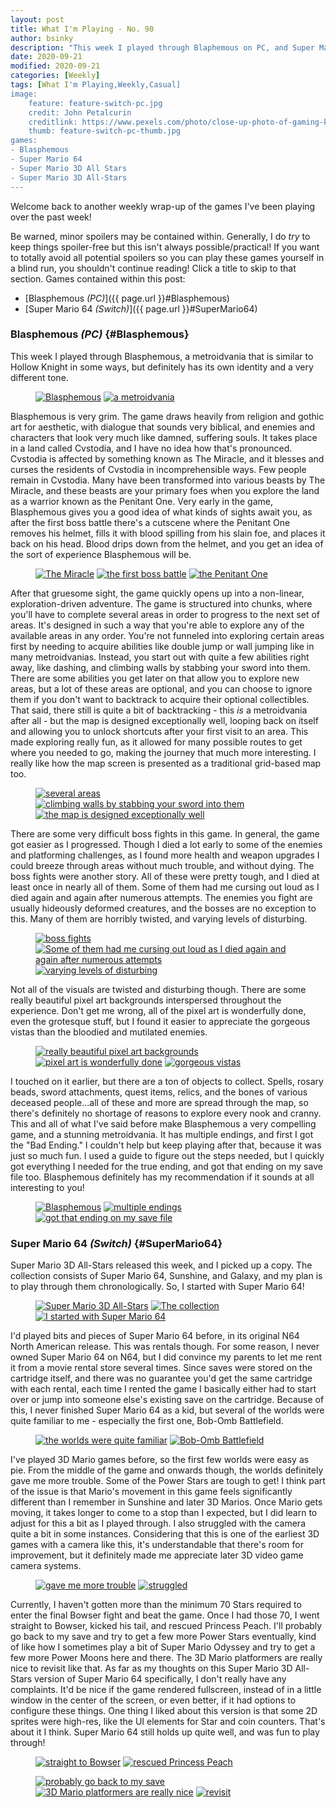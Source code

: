```yaml
---
layout: post
title: What I'm Playing - No. 90
author: bsinky
description: "This week I played through Blaphemous on PC, and Super Mario 64 on Switch via Super Mario 3D All-Stars!"
date: 2020-09-21
modified: 2020-09-21
categories: [Weekly]
tags: [What I'm Playing,Weekly,Casual]
image:
    feature: feature-switch-pc.jpg
    credit: John Petalcurin
    creditlink: https://www.pexels.com/photo/close-up-photo-of-gaming-keyboard-2115257/
    thumb: feature-switch-pc-thumb.jpg
games:
- Blasphemous
- Super Mario 64
- Super Mario 3D All Stars
- Super Mario 3D All-Stars
---
```


Welcome back to another weekly wrap-up of the games I've been playing over the
past week!

Be warned, minor spoilers may be contained within. Generally, I do *try* to keep
things spoiler-free but this isn't always possible/practical! If you want to
totally avoid all potential spoilers so you can play these games yourself in a
blind run, you shouldn't continue reading! Click a title to skip to that section.
Games contained within this post:

 - [Blasphemous *(PC)*]({{ page.url }}#Blasphemous)
 - [Super Mario 64 *(Switch)*]({{ page.url }}#SuperMario64)

<!--more-->

### Blasphemous *(PC)*    {#Blasphemous}

This week I played through Blasphemous, a metroidvania that is similar to Hollow
Knight in some ways, but definitely has its own identity and a very different
tone.

<figure class="half">
    <a href="https://i.imgur.com/PCCkQKu.jpg"><img src="https://i.imgur.com/PCCkQKum.jpg" alt="Blasphemous"/></a>
    <a href="https://i.imgur.com/vBtJ022.jpg"><img src="https://i.imgur.com/vBtJ022m.jpg" alt="a metroidvania"/></a>
</figure>

Blasphemous is very grim. The game draws heavily from religion and gothic art
for aesthetic, with dialogue that sounds very biblical, and enemies and
characters that look very much like damned, suffering souls. It takes place in a
land called Cvstodia, and I have no idea how that's pronounced. Cvstodia is
affected by something known as The Miracle, and it blesses and curses the
residents of Cvstodia in incomprehensible ways. Few people remain in Cvstodia.
Many have been transformed into various beasts by The Miracle, and these beasts
are your primary foes when you explore the land as a warrior known as the
Penitant One. Very early in the game, Blasphemous gives you a good idea of
what kinds of sights await you, as after the first boss battle there's a
cutscene where the Penitant One removes his helmet, fills it with blood spilling
from his slain foe, and places it back on his head. Blood drips down from the
helmet, and you get an idea of the sort of experience Blasphemous will be.

<figure class="third">
    <a href="https://i.imgur.com/WdF40WR.jpg"><img src="https://i.imgur.com/WdF40WRm.jpg" alt="The Miracle"/></a>
    <a href="https://i.imgur.com/AW8pFIB.jpg"><img src="https://i.imgur.com/AW8pFIBm.jpg" alt="the first boss battle"/></a>
    <a href="https://i.imgur.com/jqWojNS.jpg"><img src="https://i.imgur.com/jqWojNSm.jpg" alt="the Penitant One"/></a>
</figure>

After that gruesome sight, the game quickly opens up into a non-linear,
exploration-driven adventure. The game is structured into chunks, where you'll
have to complete several areas in order to progress to the next set of areas.
It's designed in such a way that you're able to explore any of the available
areas in any order. You're not funneled into exploring certain areas first by
needing to acquire abilities like double jump or wall jumping like in many
metroidvanias. Instead, you start out with quite a few abilities right away,
like dashing, and climbing walls by stabbing your sword into them. There are
some abilities you get later on that allow you to explore new areas, but a lot
of these areas are optional, and you can choose to ignore them if you don't want
to backtrack to acquire their optional collectibles. That said, there still is
quite a bit of backtracking - this *is* a metroidvania after all - but the map
is designed exceptionally well, looping back on itself and allowing you to
unlock shortcuts after your first visit to an area. This made exploring really
fun, as it allowed for many possible routes to get where you needed to go,
making the journey that much more interesting. I really like how the map screen
is presented as a traditional grid-based map too.

<figure class="third">
    <a href="https://i.imgur.com/Wa1Zy9j.jpg"><img src="https://i.imgur.com/Wa1Zy9jm.jpg" alt="several areas"/></a>
    <a href="https://i.imgur.com/pa6nQOV.jpg"><img src="https://i.imgur.com/pa6nQOVm.jpg" alt="climbing walls by stabbing your sword into them"/></a>
    <a href="https://i.imgur.com/7DXRoMC.jpg"><img src="https://i.imgur.com/7DXRoMCm.jpg" alt="the map is designed exceptionally well"/></a>
</figure>

There are some very difficult boss fights in this game. In general, the game got
easier as I progressed. Though I died a lot early to some of the enemies and
platforming challenges, as I found more health and weapon upgrades I could
breeze through areas without much trouble, and without dying. The boss fights
were another story. All of these were pretty tough, and I died at least once in
nearly all of them. Some of them had me cursing out loud as I died again and
again after numerous attempts. The enemies you fight are usually hideously
deformed creatures, and the bosses are no exception to this. Many of them are
horribly twisted, and varying levels of disturbing.

<figure class="third">
    <a href="https://i.imgur.com/LkwKGVq.jpg"><img src="https://i.imgur.com/LkwKGVqm.jpg" alt="boss fights"/></a>
    <a href="https://i.imgur.com/MHxnn71.jpg"><img src="https://i.imgur.com/MHxnn71m.jpg" alt="Some of them had me cursing out loud as I died again and again after numerous attempts"/></a>
    <a href="https://i.imgur.com/VG45THV.jpg"><img src="https://i.imgur.com/VG45THVm.jpg" alt="varying levels of disturbing"/></a>
</figure>

Not all of the visuals are twisted and disturbing though. There are some really
beautiful pixel art backgrounds interspersed throughout the experience. Don't
get me wrong, all of the pixel art is wonderfully done, even the grotesque
stuff, but I found it easier to appreciate the gorgeous vistas than the bloodied
and mutilated enemies.

<figure class="third">
    <a href="https://i.imgur.com/gpFgJAB.jpg"><img src="https://i.imgur.com/gpFgJABm.jpg" alt="really beautiful pixel art backgrounds"/></a>
    <a href="https://i.imgur.com/HXZjDw2.jpg"><img src="https://i.imgur.com/HXZjDw2m.jpg" alt="pixel art is wonderfully done"/></a>
    <a href="https://i.imgur.com/XWAY9AD.jpg"><img src="https://i.imgur.com/XWAY9ADm.jpg" alt="gorgeous vistas"/></a>
</figure>

I touched on it earlier, but there are a ton of objects to collect. Spells,
rosary beads, sword attachments, quest items, relics, and the bones of various
deceased people...all of these and more are spread through the map, so there's
definitely no shortage of reasons to explore every nook and cranny. This and all
of what I've said before make Blasphemous a very compelling game, and a stunning
metroidvania. It has multiple endings, and first I got the "Bad Ending." I
couldn't help but keep playing after that, because it was just so much fun. I
used a guide to figure out the steps needed, but I quickly got everything I
needed for the true ending, and got that ending on my save file too. Blasphemous
definitely has my recommendation if it sounds at all interesting to you!

<figure class="third">
    <a href="https://i.imgur.com/ovM4pJB.jpg"><img src="https://i.imgur.com/ovM4pJBm.jpg" alt="Blasphemous"/></a>
    <a href="https://i.imgur.com/8v9wd1j.jpg"><img src="https://i.imgur.com/8v9wd1jm.jpg" alt="multiple endings"/></a>
    <a href="https://i.imgur.com/wdKVHQ5.jpg"><img src="https://i.imgur.com/wdKVHQ5m.jpg" alt="got that ending on my save file"/></a>
</figure>

### Super Mario 64 *(Switch)*    {#SuperMario64}

Super Mario 3D All-Stars released this week, and I picked up a copy. The
collection consists of Super Mario 64, Sunshine, and Galaxy, and my plan is to
play through them chronologically. So, I started with Super Mario 64!

<figure class="third">
    <a href="https://i.imgur.com/hXluQEF.jpg"><img src="https://i.imgur.com/hXluQEFm.jpg" alt="Super Mario 3D All-Stars"/></a>
    <a href="https://i.imgur.com/CUbur8x.jpg"><img src="https://i.imgur.com/CUbur8xm.jpg" alt="The collection"/></a>
    <a href="https://i.imgur.com/cXaVbxE.jpg"><img src="https://i.imgur.com/cXaVbxEm.jpg" alt="I started with Super Mario 64"/></a>
</figure>

I'd played bits and pieces of Super Mario 64 before, in its original N64 North
American release. This was rentals though. For some reason, I never owned Super
Mario 64 on N64, but I did convince my parents to let me rent it from a movie
rental store several times. Since saves were stored on the cartridge itself, and
there was no guarantee you'd get the same cartridge with each rental, each time
I rented the game I basically either had to start over or jump into someone
else's existing save on the cartridge. Because of this, I never finished Super
Mario 64 as a kid, but several of the worlds were quite familiar to me -
especially the first one, Bob-Omb Battlefield.

<figure class="half">
    <a href="https://i.imgur.com/FiMJanm.jpg"><img src="https://i.imgur.com/FiMJanmm.jpg" alt="the worlds were quite familiar"/></a>
    <a href="https://i.imgur.com/NvqcmWw.jpg"><img src="https://i.imgur.com/NvqcmWwm.jpg" alt="Bob-Omb Battlefield"/></a>
</figure>

I've played 3D Mario games before, so the first few worlds were easy as pie.
From the middle of the game and onwards though, the worlds definitely gave me
more trouble. Some of the Power Stars are tough to get! I think part of the
issue is that Mario's movement in this game feels significantly different than I
remember in Sunshine and later 3D Marios. Once Mario gets moving, it takes
longer to come to a stop than I expected, but I did learn to adjust for this a
bit as I played through. I also struggled with the camera quite a bit in some
instances. Considering that this is one of the earliest 3D games with a camera
like this, it's understandable that there's room for improvement, but it
definitely made me appreciate later 3D video game camera systems.

<figure class="half">
    <a href="https://i.imgur.com/wfO6h8m.jpg"><img src="https://i.imgur.com/wfO6h8mm.jpg" alt="gave me more trouble"/></a>
    <a href="https://i.imgur.com/0I0etot.jpg"><img src="https://i.imgur.com/0I0etotm.jpg" alt="struggled"/></a>
</figure>

Currently, I haven't gotten more than the minimum 70 Stars required to enter the
final Bowser fight and beat the game. Once I had those 70, I went straight to
Bowser, kicked his tail, and rescued Princess Peach. I'll probably go back to my
save and try to get a few more Power Stars eventually, kind of like how I
sometimes play a bit of Super Mario Odyssey and try to get a few more Power
Moons here and there. The 3D Mario platformers are really nice to revisit like
that. As far as my thoughts on this Super Mario 3D All-Stars version of Super
Mario 64 specifically, I don't really have any complaints. It'd be nice if the
game rendered fullscreen, instead of in a little window in the center of the
screen, or even better, if it had options to configure these things. One thing I
liked about this version is that some 2D sprites were high-res, like the UI
elements for Star and coin counters. That's about it I think. Super Mario 64
still holds up quite well, and was fun to play through!

<figure class="half">
    <a href="https://i.imgur.com/zPDEeFw.jpg"><img src="https://i.imgur.com/zPDEeFwm.jpg" alt="straight to Bowser"/></a>
    <a href="https://i.imgur.com/1MbAifr.jpg"><img src="https://i.imgur.com/1MbAifrm.jpg" alt="rescued Princess Peach"/></a>
</figure>
<figure class="third">
    <a href="https://i.imgur.com/NMTWADP.jpg"><img src="https://i.imgur.com/NMTWADPm.jpg" alt="probably go back to my save"/></a>
    <a href="https://i.imgur.com/E5z7I9h.jpg"><img src="https://i.imgur.com/E5z7I9hm.jpg" alt="3D Mario platformers are really nice"/></a>
    <a href="https://i.imgur.com/7KIGLbh.jpg"><img src="https://i.imgur.com/7KIGLbhm.jpg" alt="revisit"/></a>
</figure>

